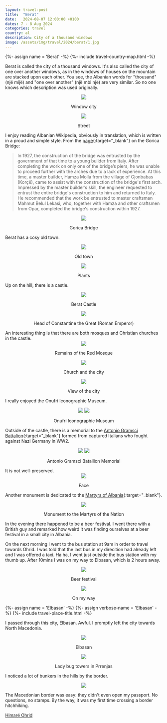 ```yaml
---
layout: travel-post
title:  "Berat"
date:   2024-08-07 12:00:00 +0100
dates: 7 - 8 Aug 2024
categories: travel
country: al
description: City of a thousand windows
image: /assets/img/travel/2024/berat/1.jpg
---
```


{%- assign name = 'Berat' -%}
{%- include travel-country-map.html -%}

Berat is called the city of a thousand windows. It's also called the city of one over another windows, as in the windows of houses on the mountain are stacked upon each other. You see, the Albanian words for "thousand" (një mijë) and "one over another" (një mbi një) are very similar. So no one knows which description was used originally.
<center>
    <img src="/assets/img/travel/2024/berat/1.jpg" />
    <p class="image-label">Window city</p>
</center>

<center>
    <img src="/assets/img/travel/2024/berat/2.jpg" />
    <p class="image-label">Street</p>
</center>

I enjoy reading Albanian Wikipedia, obviously in translation, which is written in a proud and simple style. From the [page](https://sq.wikipedia.org/wiki/Ura_e_Goricës){:target="_blank"} on the Gorica Bridge:
> In 1927, the construction of the bridge was entrusted by the government of that time to a young builder from Italy. After completing the work on only one of the bridge’s piers, he was unable to proceed further with the arches due to a lack of experience. At this time, a master builder, Hamza Molla from the village of Gjonbabas (Korçë), came to assist with the construction of the bridge's first arch. Impressed by the master builder’s skill, the engineer requested to entrust the entire bridge's construction to him and returned to Italy. He recommended that the work be entrusted to master craftsman Mahmut Belul Lekasi, who, together with Hamza and other craftsmen from Opar, completed the bridge's construction within 1927.
<center>
    <img src="/assets/img/travel/2024/berat/3.jpg" />
    <p class="image-label">Gorica Bridge</p>
</center>

Berat has a cosy old town.
<center>
    <img src="/assets/img/travel/2024/berat/4.jpg" />
    <p class="image-label">Old town</p>
</center>

<center>
    <img src="/assets/img/travel/2024/berat/5.jpg" />
    <p class="image-label">Plants</p>
</center>

Up on the hill, there is a castle.
<center>
    <img src="/assets/img/travel/2024/berat/6.jpg" />
    <p class="image-label">Berat Castle</p>
</center>
<center>
    <img src="/assets/img/travel/2024/berat/7.jpg" />
    <p class="image-label">Head of Constantine the Great (Roman Emperor)</p>
</center>
An interesting thing is that there are both mosques and Christian churches in the castle.
<center>
    <img src="/assets/img/travel/2024/berat/22.jpg" />
    <p class="image-label">Remains of the Red Mosque</p>
</center>

<center>
    <img src="/assets/img/travel/2024/berat/8.jpg" />
    <p class="image-label">Church and the city</p>
</center>

<center>
    <img src="/assets/img/travel/2024/berat/9.jpg" />
    <p class="image-label">View of the city</p>
</center>

I really enjoyed the Onufri Iconographic Museum.
<center>
    <div class="side-by-side">
        <img src="/assets/img/travel/2024/berat/12.jpg" />
        <img src="/assets/img/travel/2024/berat/13.jpg" />
    </div>
    <p class="image-label">Onufri Iconographic Museum</p>
</center>

Outside of the castle, there is a memorial to the [Antonio Gramsci Battalion](https://en.wikipedia.org/wiki/Antonio_Gramsci_Battalion){:target="_blank"} formed from captured Italians who fought against Nazi Germany in WW2.
<center>
    <div class="side-by-side">
        <img src="/assets/img/travel/2024/berat/10.jpg" />
        <img src="/assets/img/travel/2024/berat/23.jpg" />
    </div>
    <p class="image-label">Antonio Gramsci Batallion Memorial</p>
</center>
It is not well-preserved.
<center>
    <img src="/assets/img/travel/2024/berat/11.jpg" />
    <p class="image-label">Face</p>
</center>

Another monument is dedicated to the [Martyrs of Albania](https://en.wikipedia.org/wiki/Martyrs_of_Albania){:target="_blank"}.
<center>
    <img src="/assets/img/travel/2024/berat/17.jpg" />
    <p class="image-label">Monument to the Martyrs of the Nation</p>
</center>

In the evening there happened to be a beer festival. I went there with a British guy and remarked how weird it was finding ourselves at a beer festival in a small city in Albania. 

On the next morning I went to the bus station at 9am in order to travel towards Ohrid. I was told that the last bus in my direcition had already left and I was offered a taxi. Ha ha, I went just outside the bus station with my thumb up. After 10mins I was on my way to Elbasan, which is 2 hours away.
<center>
    <div class="side-by-side">
        <div>
            <img src="/assets/img/travel/2024/berat/16.jpg" />
            <p class="image-label">Beer festival</p>
        </div>
        <div>
            <img src="/assets/img/travel/2024/berat/18.jpg" />
            <p class="image-label">On my way</p>
        </div>
    </div>
</center>

{%- assign name = 'Elbasan' -%}
{%- assign verbose-name = 'Elbasan' -%}
{%- include travel-place-title.html -%}

I passed through this city, Elbasan. Awful. I promptly left the city towards North Macedonia.
<center>
    <div class="side-by-side">
        <div>
            <img src="/assets/img/travel/2024/berat/19.jpg" />
            <p class="image-label">Elbasan</p>
        </div>
        <div>
            <img src="/assets/img/travel/2024/berat/20.jpg" />
            <p class="image-label">Lady bug towers in Prrenjas</p>
        </div>
    </div>
</center>

I noticed a lot of bunkers in the hills by the border.
<center>
    <img src="/assets/img/travel/2024/berat/21.jpg" />
    <p class="image-label"></p>
</center>

The Macedonian border was easy: they didn't even open my passport. No questions, no stamps. By the way, it was my first time crossing a border hitchhiking.

<a class="prev" href="/travel/2024/himara">
    Himarë
</a>

<a class="next" href="/travel/2024/ohrid">
    Ohrid
</a>
